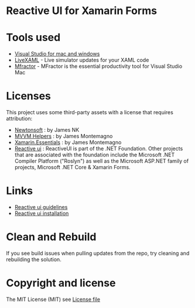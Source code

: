 # Reactive UI for Xamarin Forms


# Tools used

* [Visual Studio for mac and windows](https://visualstudio.microsoft.com)
* [LiveXAML](http://www.livexaml.com) - Live simulator updates for your XAML code 
* [Mfractor](https://www.mfractor.com) - MFractor is the essential productivity tool for Visual Studio Mac

# Licenses

This project uses some third-party assets with a license that requires attribution:

- [Newtonsoft](https://www.newtonsoft.com/json) : by James NK
- [MVVM Helpers](https://www.nuget.org/packages/Refractored.MvvmHelpers/) : by James Montemagno
- [Xamarin.Essentials](https://www.nuget.org/packages/Xamarin.Essentials) : by James Montemagno
- [Reactive ui](https://github.com/reactiveui/reactiveui#net-foundation) : ReactiveUI is part of the .NET Foundation. Other projects that are associated with the foundation include the Microsoft .NET Compiler Platform ("Roslyn") as well as the Microsoft ASP.NET family of projects, Microsoft .NET Core & Xamarin Forms.


# Links

- [Reactive ui guidelines](https://reactiveui.net/docs/guidelines/platform/xamarin-forms)
- [Reactive ui installation](https://reactiveui.net/docs/getting-started/installation/)

# Clean and Rebuild

If you see build issues when pulling updates from the repo, try cleaning and rebuilding the solution.

# Copyright and license

The MIT License (MIT) see [License file](https://github.com/jorgemht/ReactiveUIXF/blob/master/LICENSE)

